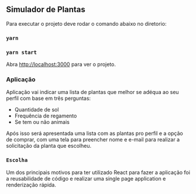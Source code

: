 ## Simulador de Plantas

Para executar o projeto deve rodar o comando abaixo no diretorio:

### `yarn`
### `yarn start`

Abra [http://localhost:3000](http://localhost:3000) para ver o projeto.

### Aplicação

Aplicação vai indicar uma lista de plantas que melhor se adéqua ao seu perfil com base em três perguntas:

- Quantidade de sol
- Frequência de regamento
- Se tem ou não animais

Após isso será apresentada uma lista com as plantas pro perfil e a opção de comprar, com uma tela para preencher nome e e-mail para realizar a solicitação da planta que escolheu.

### `Escolha`

Um dos principais motivos para ter utilizado React para fazer a aplicação foi a reusabilidade de código e realizar uma single page application e renderização rápida.
